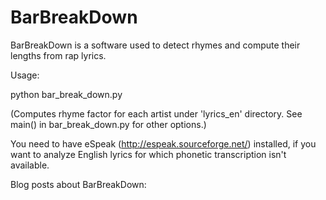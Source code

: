 BarBreakDown
=============

BarBreakDown is a software used to detect rhymes and compute their lengths from rap lyrics.

Usage:

python bar_break_down.py

(Computes rhyme factor for each artist under 'lyrics_en' directory. See main() in bar_break_down.py for other options.)

You need to have eSpeak (http://espeak.sourceforge.net/) installed, if you want to analyze English lyrics for which phonetic transcription isn't available.

Blog posts about BarBreakDown:
